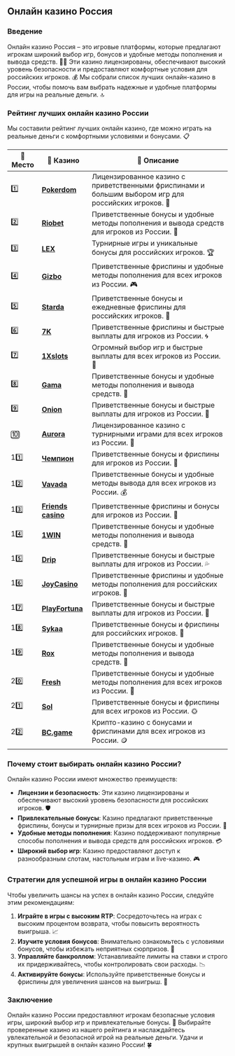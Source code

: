 ## Онлайн казино Россия

### Введение
Онлайн казино Россия – это игровые платформы, которые предлагают игрокам широкий выбор игр, бонусов и удобные методы пополнения и вывода средств. 🎰💎 Эти казино лицензированы, обеспечивают высокий уровень безопасности и предоставляют комфортные условия для российских игроков. 💰 Мы собрали список лучших онлайн-казино в России, чтобы помочь вам выбрать надежные и удобные платформы для игры на реальные деньги. 🔝

### Рейтинг лучших онлайн казино России
Мы составили рейтинг лучших онлайн казино, где можно играть на реальные деньги с комфортными условиями и бонусами. 📋

| 🥇 **Место** | 🎰 **Казино** | 💬 **Описание** |
|-------------|-------------|----------------|
| 1️⃣ | [**Pokerdom**](https://brandplay.link/4k77v2yx) | Лицензированное казино с приветственными фриспинами и большим выбором игр для российских игроков. 🎁 |
| 2️⃣ | [**Riobet**](https://brandplay.link/7xBLTPyj) | Приветственные бонусы и удобные методы пополнения и вывода средств для игроков из России. 🤑 |
| 3️⃣ | [**LEX**](https://brandplay.link/zW4hdDFV) | Турнирные игры и уникальные бонусы для российских игроков. 🏆 |
| 4️⃣ | [**Gizbo**](https://brandplay.link/bprXw4YV) | Приветственные фриспины и удобные методы пополнения для всех игроков из России. 🎮 |
| 5️⃣ | [**Starda**](https://brandplay.link/fB7xwRFL) | Приветственные бонусы и ежедневные фриспины для российских игроков. 🌟 |
| 6️⃣ | [**7K**](https://brandplay.link/BvQyFShp) | Приветственные фриспины и быстрые выплаты для игроков из России. 🌀 |
| 7️⃣ | [**1Xslots**](https://brandplay.link/hSB1khtr) | Огромный выбор игр и быстрые выплаты для всех игроков из России. 🎰 |
| 8️⃣ | [**Gama**](https://brandplay.link/j6NMKsDz) | Приветственные бонусы и удобные методы пополнения и вывода средств. 🧩 |
| 9️⃣ | [**Onion**](https://brandplay.link/zBGRVpQ9) | Приветственные бонусы и быстрые выплаты для игроков из России. 💎 |
| 🔟 | [**Aurora**](https://10trafic-stat2.com/click/668546556bcc6313411604bd/6766/13032/subaccount) | Лицензированное казино с турнирными играми для всех игроков из России. 🚀 |
| 11️⃣ | [**Чемпион**](https://temon-gter.cfd/go/lRq?p80412p304504pcc44t17455) | Приветственные бонусы и фриспины для игроков из России. 🥇 |
| 12️⃣ | [**Vavada**](https://vavadapartner.pro/?promo=ea5c9275-6854-4505-94fc-95ab18221945-linkb2) | Приветственные бонусы и удобные методы вывода для всех игроков из России. 💰 |
| 13️⃣ | [**Friends casino**](https://gofriends.vc/linkb2) | Приветственные фриспины и бонусы для игроков из России. 👯 |
| 14️⃣ | [**1WIN**](https://brandplay.link/smXVpBbG) | Приветственные бонусы и удобные методы пополнения и вывода средств. 🎲 |
| 15️⃣ | [**Drip**](https://drp-ircp01.com/c07e6a3db) | Приветственные бонусы и быстрые выплаты для игроков из России. 💦 |
| 16️⃣ | [**JoyCasino**](https://rpc30.call2me.pro/?/ru/registration?apkpop=0&partner=p24970p3291217pc98f) | Приветственные фриспины и удобные методы пополнения для российских игроков. 🎉 |
| 17️⃣ | [**PlayFortuna**](https://fortunapromo.net/alt/playfortuna/registration?0dc4a9362a71feb7e3f165fb8e766f70) | Приветственные бонусы и быстрые выплаты для игроков из России. 💎 |
| 18️⃣ | [**Sykaa**](https://s-two-way.com/?source=linkb2&pid=30697) | Приветственные бонусы и фриспины для российских игроков. 🌈 |
| 19️⃣ | [**Rox**](https://rox-pvwfpjgcxe.com/cb1ee18a5) | Приветственные бонусы и удобные методы пополнения и вывода средств. 💸 |
| 20️⃣ | [**Fresh**](https://fresh-eumwkxwao.com/c3f7b485d) | Приветственные бонусы и удобные методы пополнения для всех игроков из России. 🥑 |
| 21️⃣ | [**Sol**](https://sol-mmtdzfbaco.com/cb2415bca) | Приветственные бонусы и фриспины для всех игроков из России. 🌞 |
| 22️⃣ | [**BC.game**](https://partnerbcgame.com/dcc53d441) | Крипто-казино с бонусами и фриспинами для всех игроков из России. 🪙 |

### Почему стоит выбирать онлайн казино России?
Онлайн казино России имеют множество преимуществ:

- **Лицензии и безопасность**: Эти казино лицензированы и обеспечивают высокий уровень безопасности для российских игроков. 🛡️
- **Привлекательные бонусы**: Казино предлагают приветственные фриспины, бонусы и турнирные призы для всех игроков из России. 🎁
- **Удобные методы пополнения**: Казино поддерживают популярные способы пополнения и вывода средств для российских игроков. 💳
- **Широкий выбор игр**: Казино предоставляют доступ к разнообразным слотам, настольным играм и live-казино. 🎮

### Стратегии для успешной игры в онлайн казино России
Чтобы увеличить шансы на успех в онлайн казино России, следуйте этим рекомендациям:

1. **Играйте в игры с высоким RTP**: Сосредоточьтесь на играх с высоким процентом возврата, чтобы повысить вероятность выигрыша. 📈
2. **Изучите условия бонусов**: Внимательно ознакомьтесь с условиями бонусов, чтобы избежать неприятных сюрпризов. 📜
3. **Управляйте банкроллом**: Устанавливайте лимиты на ставки и строго их придерживайтесь, чтобы контролировать свои расходы. 📉
4. **Активируйте бонусы**: Используйте приветственные бонусы и фриспины для увеличения шансов на выигрыш. 💎

### Заключение
Онлайн казино России предоставляют игрокам безопасные условия игры, широкий выбор игр и привлекательные бонусы. 💸 Выбирайте проверенные казино из нашего рейтинга и наслаждайтесь увлекательной и безопасной игрой на реальные деньги. Удачи и крупных выигрышей в онлайн казино России! 🍀
